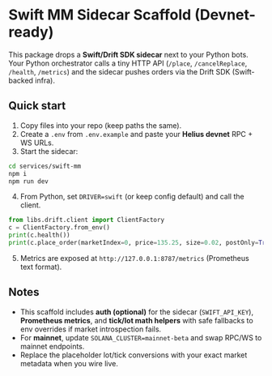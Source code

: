 # Swift MM Sidecar Scaffold (Devnet-ready)

This package drops a **Swift/Drift SDK sidecar** next to your Python bots. Your Python orchestrator
calls a tiny HTTP API (`/place`, `/cancelReplace`, `/health`, `/metrics`) and the sidecar pushes
orders via the Drift SDK (Swift-backed infra).

## Quick start

1) Copy files into your repo (keep paths the same).
2) Create a `.env` from `.env.example` and paste your **Helius devnet** RPC + WS URLs.
3) Start the sidecar:

```bash
cd services/swift-mm
npm i
npm run dev
```

4) From Python, set `DRIVER=swift` (or keep config default) and call the client.

```python
from libs.drift.client import ClientFactory
c = ClientFactory.from_env()
print(c.health())
print(c.place_order(marketIndex=0, price=135.25, size=0.02, postOnly=True, side='bid'))
```

5) Metrics are exposed at `http://127.0.0.1:8787/metrics` (Prometheus text format).

## Notes

- This scaffold includes **auth (optional)** for the sidecar (`SWIFT_API_KEY`), **Prometheus metrics**,
  and **tick/lot math helpers** with safe fallbacks to env overrides if market introspection fails.
- For **mainnet**, update `SOLANA_CLUSTER=mainnet-beta` and swap RPC/WS to mainnet endpoints.
- Replace the placeholder lot/tick conversions with your exact market metadata when you wire live.

